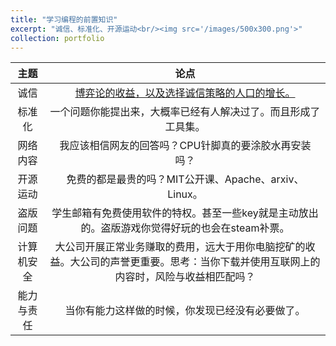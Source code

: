 ```yaml
---
title: "学习编程的前置知识"
excerpt: "诚信、标准化、开源运动<br/><img src='/images/500x300.png'>"
collection: portfolio
---
```


|  主题   |                                   论点                                   |
|:-----:|:----------------------------------------------------------------------:|
|  诚信   | [博弈论的收益，以及选择诚信策略的人口的增长。](https://www.bilibili.com/video/BV19T4m1U7qX/) | 
|  标准化  |                    一个问题你能提出来，大概率已经有人解决过了。而且形成了工具集。                     | 
| 网络内容  |                      我应该相信网友的回答吗？CPU针脚真的要涂胶水再安装吗？                      |
| 开源运动  |                  免费的都是最贵的吗？MIT公开课、Apache、arxiv、Linux。                  |
| 盗版问题  |          学生邮箱有免费使用软件的特权。甚至一些key就是主动放出的。盗版游戏你觉得好玩的也会在steam补票。           |
| 计算机安全 |  大公司开展正常业务赚取的费用，远大于用你电脑挖矿的收益。大公司的声誉更重要。思考：当你下载并使用互联网上的内容时，风险与收益相匹配吗？   |
| 能力与责任 |                        当你有能力这样做的时候，你发现已经没有必要做了。                        |
